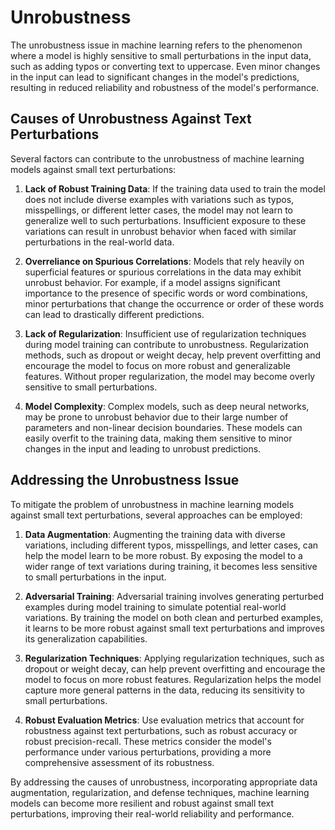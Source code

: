 # Unrobustness

The unrobustness issue in machine learning refers to the phenomenon where a model is highly sensitive to small perturbations in the input data, such as adding typos or converting text to uppercase. Even minor changes in the input can lead to significant changes in the model's predictions, resulting in reduced reliability and robustness of the model's performance.

## Causes of Unrobustness Against Text Perturbations

Several factors can contribute to the unrobustness of machine learning models against small text perturbations:

1. **Lack of Robust Training Data**: If the training data used to train the model does not include diverse examples with variations such as typos, misspellings, or different letter cases, the model may not learn to generalize well to such perturbations. Insufficient exposure to these variations can result in unrobust behavior when faced with similar perturbations in the real-world data.

2. **Overreliance on Spurious Correlations**: Models that rely heavily on superficial features or spurious correlations in the data may exhibit unrobust behavior. For example, if a model assigns significant importance to the presence of specific words or word combinations, minor perturbations that change the occurrence or order of these words can lead to drastically different predictions.

3. **Lack of Regularization**: Insufficient use of regularization techniques during model training can contribute to unrobustness. Regularization methods, such as dropout or weight decay, help prevent overfitting and encourage the model to focus on more robust and generalizable features. Without proper regularization, the model may become overly sensitive to small perturbations.

4. **Model Complexity**: Complex models, such as deep neural networks, may be prone to unrobust behavior due to their large number of parameters and non-linear decision boundaries. These models can easily overfit to the training data, making them sensitive to minor changes in the input and leading to unrobust predictions.

## Addressing the Unrobustness Issue

To mitigate the problem of unrobustness in machine learning models against small text perturbations, several approaches can be employed:

1. **Data Augmentation**: Augmenting the training data with diverse variations, including different typos, misspellings, and letter cases, can help the model learn to be more robust. By exposing the model to a wider range of text variations during training, it becomes less sensitive to small perturbations in the input.

2. **Adversarial Training**: Adversarial training involves generating perturbed examples during model training to simulate potential real-world variations. By training the model on both clean and perturbed examples, it learns to be more robust against small text perturbations and improves its generalization capabilities.

3. **Regularization Techniques**: Applying regularization techniques, such as dropout or weight decay, can help prevent overfitting and encourage the model to focus on more robust features. Regularization helps the model capture more general patterns in the data, reducing its sensitivity to small perturbations.

4. **Robust Evaluation Metrics**: Use evaluation metrics that account for robustness against text perturbations, such as robust accuracy or robust precision-recall. These metrics consider the model's performance under various perturbations, providing a more comprehensive assessment of its robustness.

By addressing the causes of unrobustness, incorporating appropriate data augmentation, regularization, and defense techniques, machine learning models can become more resilient and robust against small text perturbations, improving their real-world reliability and performance.


